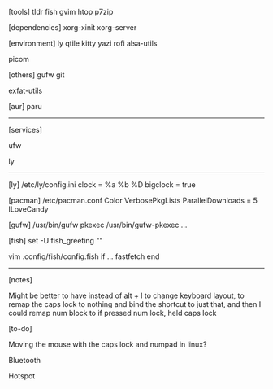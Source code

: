 [tools]
tldr
fish
gvim
htop
p7zip

[dependencies]
xorg-xinit
xorg-server

[environment]
ly
qtile
kitty
yazi
rofi
alsa-utils

picom

[others]
gufw
git

exfat-utils

[aur]
paru

---

[services]

ufw

ly

---

[ly]
/etc/ly/config.ini
clock = %a %b %D
bigclock = true

[pacman]
/etc/pacman.conf
Color
VerbosePkgLists
ParallelDownloads = 5
ILoveCandy

[gufw]
/usr/bin/gufw
pkexec /usr/bin/gufw-pkexec ...

[fish]
set -U fish_greeting ""

vim .config/fish/config.fish
if ...
	fastfetch
end

---

[notes]

Might be better to have instead of alt + l to change keyboard layout, to remap the caps lock to nothing and bind the shortcut to just that,
and then I could remap num block to if pressed num lock, held caps lock

[to-do]

Moving the mouse with the caps lock and numpad in linux?

Bluetooth

Hotspot

